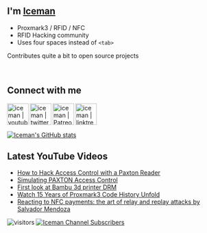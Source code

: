 ## I'm [Iceman][website]

- Proxmark3 / RFID / NFC
- RFID Hacking community
- Uses four spaces instead of `<tab>`

Contributes quite a bit to open source projects

<br />

## Connect with me

[<img align="left" alt="iceman | youtube" height="50px" src="https://upload.wikimedia.org/wikipedia/commons/0/09/YouTube_full-color_icon_%282017%29.svg" />][youtube]
[<img align="left" alt="iceman | twitter" height="50px" src="https://upload.wikimedia.org/wikipedia/commons/2/2d/Twitter_X.png" />][x]
[<img align="left" alt="iceman | Patreon" height="50px" src="https://upload.wikimedia.org/wikipedia/commons/5/5a/Patreon_logomark.svg" />][patreon]
[<img align="left" alt="iceman | linktree" height="50px" src="https://upload.wikimedia.org/wikipedia/commons/0/0a/Linktree.svg" />][linktree]

<br /><br /><br />

[![Iceman's GitHub stats](https://github-readme-stats.vercel.app/api?username=iceman1001&show_icons=true&theme=calm)](https://github.com/anuraghazra/github-readme-stats)


## Latest YouTube Videos
<!-- YOUTUBE:START -->
- [How to Hack Access Control with a Paxton Reader](https://www.youtube.com/watch?v=4ieQvwtrE-E)
- [Simulating PAXTON Access Control](https://www.youtube.com/watch?v=eWBViW3M9y8)
- [First look at Bambu 3d printer DRM](https://www.youtube.com/watch?v=KCjcWF4CwFk)
- [Watch 15 Years of Proxmark3 Code History Unfold](https://www.youtube.com/watch?v=CJKMpUhIv_w)
- [Reacting to NFC payments: the art of relay and replay attacks by Salvador Mendoza](https://www.youtube.com/watch?v=nYVZFqA-P3I)
<!-- YOUTUBE:END -->

[website]: http://www.icedev.se
[x]: https://twitter.com/herrmann1001
[youtube]: https://www.youtube.com/c/ChrisHerrmann1001
[patreon]: https://www.patreon.com/iceman1001
[linktree]: https://linktr.ee/iceman1001

![visitors](https://visitor-badge.laobi.icu/badge?page_id=iceman1001.iceman1001)
[![Iceman Channel Subscribers](https://img.shields.io/youtube/channel/subscribers/UCwukH1pDTWsv2DuT18dE1RA)](https://www.youtube.com/@iceman1001/)
